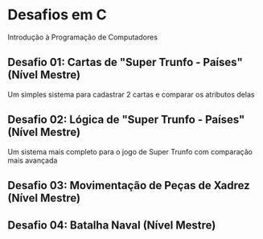 # Desafios em C
Introdução à Programação de Computadores

## Desafio 01: Cartas de "Super Trunfo - Países" (Nível Mestre)
Um simples sistema para cadastrar 2 cartas e comparar os atributos delas

## Desafio 02: Lógica de "Super Trunfo - Países" (Nível Mestre)
Um sistema mais completo para o jogo de Super Trunfo com comparação mais avançada

## Desafio 03: Movimentação de Peças de Xadrez (Nível Mestre)

## Desafio 04: Batalha Naval (Nível Mestre)
